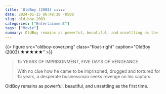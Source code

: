 ```yaml
---
title: 'OldBoy (2003) ★★★★★'
date: 2024-01-15 06:48:38 -0500
slug: old-boy-2003
categories: ["Entertainment"]
tags: ["Movie"]
summary: OldBoy remains as powerful, beautiful, and unsettling as the first time.
---
```


{{< figure src="oldboy-cover.png" class="float-right" caption="OldBoy (2003) ★★★★★" >}}

> 15 YEARS OF IMPRISONMENT, FIVE DAYS OF VENGEANCE
> 
> With no clue how he came to be imprisoned, drugged and tortured for 15 years, a desperate businessman seeks revenge on his captors.

OldBoy remains as powerful, beautiful, and unsettling as the first time.

<br clear="all">
